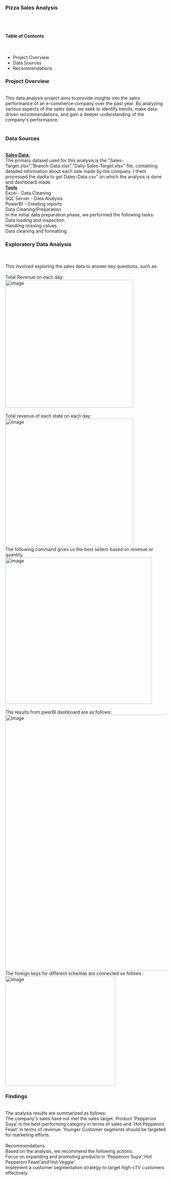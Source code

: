 <h3>Pizza Sales Analysis</h3><br><br>
<h4>Table of Contents</h4><br>
<ul><li>Project Overview</li>
<li>Data Sources</li>
<li>Recommendations</li>
</ul>
<h3>Project Overview</h3>
<br>
This data analysis project aims to provide insights into the sales performance of an e-commerce company over the past year. By analyzing various aspects of the sales data, we seek to identify trends, make data-driven recommendations, and gain a deeper understanding of the company's performance.
<br>
<br>
<h3>Data Sources</h3><br>
<b><u>Sales Data:</u></b>
<br>The primary dataset used for this analysis is the "Sales-Target.xlsx","Branch-Data.xlsx","Daily-Sales-Target.xlsx" file, containing detailed information about each sale made by the company.
I them processed the dadta to get Dales-Data.csv" on which the analysis is done and dashboard made.<br>
<b><u>Tools</u></b><br>
Excel - Data Cleaning<br>
SQL Server - Data Analysis<br>
PowerBI - Creating reports<br>
Data Cleaning/Preparation<br>
In the initial data preparation phase, we performed the following tasks:
<br>
Data loading and inspection.<br>
Handling missing values.<br>
Data cleaning and formatting.<br>
<h3>Exploratory Data Analysis</h3><br><br>
This involved exploring the sales data to answer key questions, such as:
<br>
<br>
Total Revenue on each day: <br><img width="400" alt="image" src="https://github.com/Sneha-2310/Sales_Analysis/assets/98509803/bc30c564-3428-46f6-b93e-949ea70a4e80">
<br><br>
Total revenue of each state on each day: 
<br>
<img width="400" alt="image" src="https://github.com/Sneha-2310/Sales_Analysis/assets/98509803/9c37c46a-fbe9-42f9-a791-37a3674ae387">
<br>
The following command gives us the best sellers based on revenue or quantity
<br><img width="458" alt="image" src="https://github.com/Sneha-2310/Sales_Analysis/assets/98509803/db011af8-fe14-495b-a2e1-8672ae0d8fe7">
<br><br>
The results from pwerBI dashboard are as follows:
<br><img width="800" alt="image" src="https://github.com/Sneha-2310/Sales_Analysis/assets/98509803/acf73cce-3dde-436a-83ed-cb621c1f36ba">
<br>The foreign keys for different schemas are connected as follows :<br>
<img width="343" alt="image" src="https://github.com/Sneha-2310/Sales_Analysis/assets/98509803/7e437c3d-fb85-46bf-8171-666b00cf9624">

<h3>Findings</h3>
<br>
The analysis results are summarized as follows:
<br>
The company's sales have not met the sales target.
Product 'Pepperoni Suya' is the best-performing category in terms of sales and 'Hot Pepperoni Feast' in terms of revenue.
Younger Customer segments should be targeted for marketing efforts.
<br><br>
Recommendations<br>
Based on the analysis, we recommend the following actions:
<br>
Focus on expanding and promoting products in 'Pepperoni Suya','Hot Pepperoni Feast'and'Hot Veggie'.
<br>
Implement a customer segmentation strategy to target high-LTV customers effectively.
